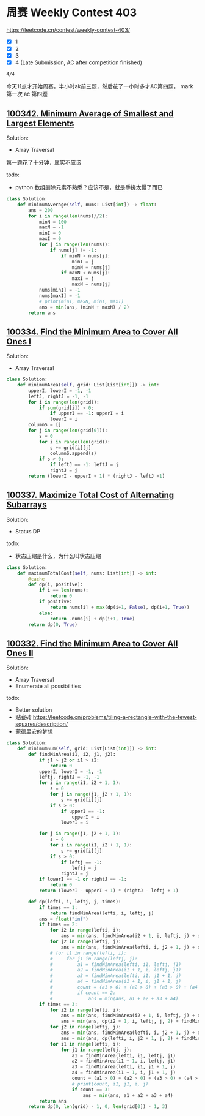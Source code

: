 

# 周赛 Weekly Contest 403

https://leetcode.cn/contest/weekly-contest-403/

- [x] 1
- [x] 2
- [x] 3
- [x] 4 (Late Submission, AC after competition finished)

`4/4`

今天11点才开始周赛，半小时ak前三题，然后花了一小时多才AC第四题， mark 第一次 ac 第四题

## [100342. Minimum Average of Smallest and Largest Elements](https://leetcode.cn/contest/weekly-contest-403/problems/minimum-average-of-smallest-and-largest-elements/)

Solution: 

- Array Traversal

第一题花了十分钟，属实不应该

todo: 

- python 数组删除元素不熟悉？应该不是，就是手搓太慢了而已

```python
class Solution:
    def minimumAverage(self, nums: List[int]) -> float:
        ans = 200
        for i in range(len(nums)//2):
            minN = 100
            maxN = -1
            minI = 0
            maxI = 0
            for j in range(len(nums)):
                if nums[j] != -1:
                    if minN > nums[j]:
                        minI = j
                        minN = nums[j]
                    if maxN < nums[j]:
                        maxI = j
                        maxN = nums[j]
            nums[minI] = -1
            nums[maxI] = -1
            # print(minI, maxN, minI, maxI)
            ans = min(ans, (minN + maxN) / 2)
        return ans
```

## [100334. Find the Minimum Area to Cover All Ones I](https://leetcode.cn/contest/weekly-contest-403/problems/find-the-minimum-area-to-cover-all-ones-i/)

Solution: 

- Array Traversal

```python
class Solution:
    def minimumArea(self, grid: List[List[int]]) -> int:
        upperI, lowerI = -1, -1
        leftJ, rightJ = -1, -1
        for i in range(len(grid)):
            if sum(grid[i]) > 0:
                if upperI == -1: upperI = i
                lowerI = i
        columnS = []
        for j in range(len(grid[0])):
            s = 0
            for i in range(len(grid)):
                s += grid[i][j]
                columnS.append(s)
            if s > 0:
                if leftJ == -1: leftJ = j
                rightJ = j
        return (lowerI - upperI + 1) * (rightJ - leftJ +1)
```

## [100337. Maximize Total Cost of Alternating Subarrays](https://leetcode.cn/contest/weekly-contest-403/problems/maximize-total-cost-of-alternating-subarrays/)

Solution: 

- Status DP

todo: 

- 状态压缩是什么，为什么叫状态压缩

```python
class Solution:
    def maximumTotalCost(self, nums: List[int]) -> int:
        @cache
        def dp(i, positive):
            if i == len(nums):
                return 0
            if positive:
                return nums[i] + max(dp(i+1, False), dp(i+1, True))
            else:
                return -nums[i] + dp(i+1, True)
        return dp(0, True)
```

## [100332. Find the Minimum Area to Cover All Ones II](https://leetcode.cn/contest/weekly-contest-403/problems/find-the-minimum-area-to-cover-all-ones-ii/)

Solution:

- Array Traversal
- Enumerate all possibilities

todo:

- Better solution
- 贴瓷砖 https://leetcode.cn/problems/tiling-a-rectangle-with-the-fewest-squares/description/
- 蒙德里安的梦想

```python
class Solution:
    def minimumSum(self, grid: List[List[int]]) -> int:
        def findMinArea(i1, i2, j1, j2):
            if j1 > j2 or i1 > i2:
                return 0
            upperI, lowerI = -1, -1
            leftj, rightJ = -1, -1
            for i in range(i1, i2 + 1, 1):
                s = 0
                for j in range(j1, j2 + 1, 1):
                    s += grid[i][j]
                if s > 0:
                    if upperI == -1:
                        upperI = i
                    lowerI = i

            for j in range(j1, j2 + 1, 1):
                s = 0
                for i in range(i1, i2 + 1, 1):
                    s += grid[i][j]
                if s > 0:
                    if leftj == -1:
                        leftj = j
                    rightJ = j
            if lowerI == -1 or rightJ == -1:
                return 0
            return (lowerI - upperI + 1) * (rightJ - leftj + 1)

        def dp(lefti, i, leftj, j, times):
            if times == 1:
                return findMinArea(lefti, i, leftj, j)
            ans = float("inf")
            if times == 2:
                for i2 in range(lefti, i):
                    ans = min(ans, findMinArea(i2 + 1, i, leftj, j) + dp(lefti, i2, leftj, j, 1))
                for j2 in range(leftj, j):
                    ans = min(ans, findMinArea(lefti, i, j2 + 1, j) + dp(lefti, i, leftj, j2, 1))
                # for i1 in range(lefti, i):
                #     for j1 in range(leftj, j):
                #         a1 = findMinArea(lefti, i1, leftj, j1)
                #         a2 = findMinArea(i1 + 1, i, leftj, j1)
                #         a3 = findMinArea(lefti, i1, j1 + 1, j)
                #         a4 = findMinArea(i1 + 1, i, j1 + 1, j)
                #         count = (a1 > 0) + (a2 > 0) + (a3 > 0) + (a4 > 0)
                #         if count == 2:
                #             ans = min(ans, a1 + a2 + a3 + a4)
            if times == 3:
                for i2 in range(lefti, i):
                    ans = min(ans, findMinArea(i2 + 1, i, leftj, j) + dp(lefti, i2, leftj, j, 2))
                    ans = min(ans, dp(i2 + 1, i, leftj, j, 2) + findMinArea(lefti, i2, leftj, j))
                for j2 in range(leftj, j):
                    ans = min(ans, findMinArea(lefti, i, j2 + 1, j) + dp(lefti, i, leftj, j2, 2))
                    ans = min(ans, dp(lefti, i, j2 + 1, j, 2) + findMinArea(lefti, i, leftj, j2))
                for i1 in range(lefti, i):
                    for j1 in range(leftj, j):
                        a1 = findMinArea(lefti, i1, leftj, j1)
                        a2 = findMinArea(i1 + 1, i, leftj, j1)
                        a3 = findMinArea(lefti, i1, j1 + 1, j)
                        a4 = findMinArea(i1 + 1, i, j1 + 1, j)
                        count = (a1 > 0) + (a2 > 0) + (a3 > 0) + (a4 > 0)
                        # print(count, i1, j1, i, j)
                        if count == 3:
                            ans = min(ans, a1 + a2 + a3 + a4)
            return ans
        return dp(0, len(grid) - 1, 0, len(grid[0]) - 1, 3)
```
